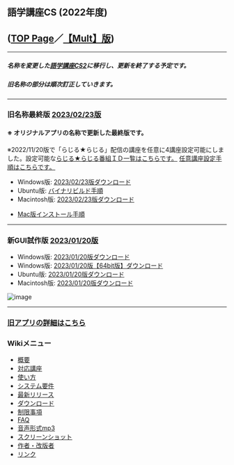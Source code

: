 ## 語学講座CS (2022年度)      
## ([TOP Page](https://csreviser.github.io/CS-English/)／[【Mult】版](https://csreviser.github.io/CS-Mult/))
***
##### 名称を変更した[語学講座CS2](https://csreviser.github.io/CaptureStream2/)に移行し、更新を終了する予定です。               
##### 旧名称の部分は順次訂正していきます。   
                                   
***
### 旧名称最終版 [2023/02/23版](https://github.com/CSReviser/CaptureStream/releases/tag/20230223)              
              
#### ※ オリジナルアプリの名称で更新した最終版です。                  
   ※2022/11/20版で「らじる★らじる」配信の講座を任意に4講座設定可能にしました。設定可能な[らじる★らじる番組ＩＤ一覧はこちらです。](https://github.com/CSReviser/CS-English/wiki/%E3%82%89%E3%81%98%E3%82%8B%E2%98%85%E3%82%89%E3%81%98%E3%82%8B%E7%95%AA%E7%B5%84%EF%BC%A9%EF%BC%A4%E4%B8%80%E8%A6%A7)    [任意講座設定手順はこちらです。](https://github.com/CSReviser/CS-English/wiki/%E4%BB%BB%E6%84%8F%E3%82%89%E3%81%98%E3%82%8B%E7%95%AA%E7%B5%84%E8%A8%AD%E5%AE%9A%E6%89%8B%E9%A0%86)                 
   * Windows版: [2023/02/23版ダウンロード](https://github.com/CSReviser/CaptureStream/releases/download/20230223/CaptureStream-Windows-20230223.zip)                          
   * Ubuntu版: [バイナリビルド手順](https://github.com/CSReviser/CaptureStream/wiki/ubuntuビルド手順)                          
   * Macintosh版: [2023/02/23版ダウンロード](https://github.com/CSReviser/CaptureStream/releases/download/20230223/CaptureStream-Macintosh-20230223.dmg) 　　         
   -  [Mac版インストール手順](https://github.com/CSReviser/CS-English/wiki/Mac%E7%89%88%E3%82%A4%E3%83%B3%E3%82%B9%E3%83%88%E3%83%BC%E3%83%AB%E6%89%8B%E9%A0%86(%E3%83%91%E3%83%BC%E3%83%9F%E3%83%83%E3%82%B7%E3%83%A7%E3%83%B3%E6%B8%88))                                                                　　　           　　                            　　　           　　     

***
### 新GUI試作版 [2023/01/20版](https://github.com/CSReviser/CaptureStream/releases/tag/20230120)              
   * Windows版: [2023/01/20版ダウンロード](https://github.com/CSReviser/CaptureStream/releases/download/20230120/CaptureStream-Windows-20230120.zip)                          
   *  Windows版: [2023/01/20版【64bit版】ダウンロード](https://github.com/CSReviser/CaptureStream/releases/download/20230120/CaptureStream-Windows-x64-20230120.zip)                          
   * Ubuntu版: [2023/01/20版ダウンロード](https://github.com/CSReviser/CaptureStream/releases/download/20230120/CaptureStream-Ubuntu-qt5-20230120.zip)   
   * Macintosh版: [2023/01/20版ダウンロード](https://github.com/CSReviser/CaptureStream/releases/download/20230120/CaptureStream-Macintosh-20230120.dmg) 　　   

![image](https://user-images.githubusercontent.com/46049273/213697149-42ab699d-6581-4472-b5c2-ff0912eab23f.png)


***
### [旧アプリの詳細はこちら](https://github.com/CSReviser/CaptureStream/wiki/CaptureStream)                 　　　
### Wikiメニュー     
- [概要](https://github.com/CSReviser/CaptureStream/wiki/%E6%A6%82%E8%A6%81)   
- [対応講座](https://github.com/CSReviser/CaptureStream/wiki/%E5%AF%BE%E5%BF%9C%E8%AC%9B%E5%BA%A7)    
- [使い方](https://github.com/CSReviser/CaptureStream/wiki/%E4%BD%BF%E3%81%84%E6%96%B9)   
- [システム要件](https://github.com/CSReviser/CaptureStream/wiki/%E3%82%B7%E3%82%B9%E3%83%86%E3%83%A0%E8%A6%81%E4%BB%B6)    
- [最新リリース](https://github.com/CSReviser/CaptureStream/wiki/%E6%9C%80%E6%96%B0%E3%83%AA%E3%83%AA%E3%83%BC%E3%82%B9)   
- [ダウンロード](https://github.com/CSReviser/CaptureStream/wiki/%E3%83%80%E3%82%A6%E3%83%B3%E3%83%AD%E3%83%BC%E3%83%89)   
- [制限事項](https://github.com/CSReviser/CaptureStream/wiki/%E5%88%B6%E9%99%90%E4%BA%8B%E9%A0%85)   
- [FAQ](https://github.com/CSReviser/CaptureStream/wiki/FAQ)   
- [音声形式mp3](https://github.com/CSReviser/CaptureStream/wiki/%E9%9F%B3%E5%A3%B0%E5%BD%A2%E5%BC%8Fmp3)           
- [スクリーンショット](https://github.com/CSReviser/CaptureStream/wiki/スクリーンショット)   
- [作者・改版者](https://github.com/CSReviser/CaptureStream/wiki/作者・改版者)   
- [リンク](https://github.com/CSReviser/CaptureStream/wiki/リンク)   

